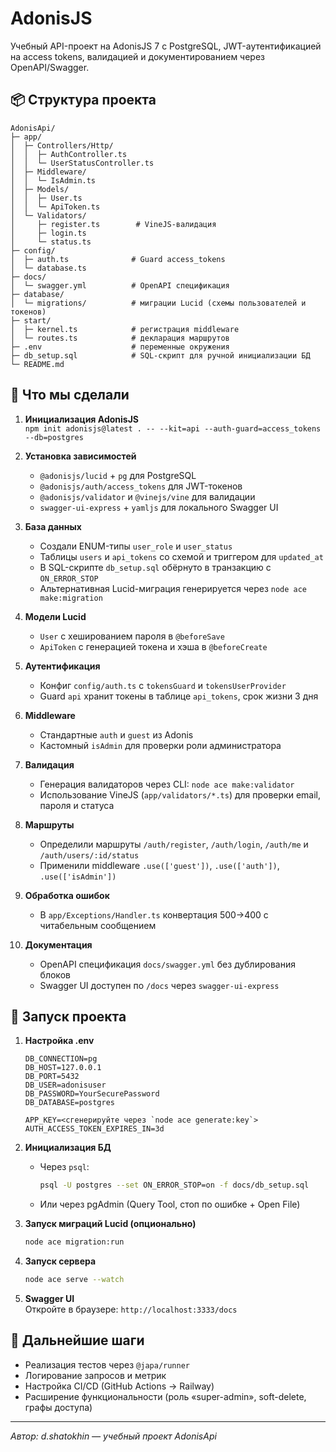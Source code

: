# AdonisJS

Учебный API-проект на AdonisJS 7 с PostgreSQL, JWT-аутентификацией на access tokens, валидацией и документированием через OpenAPI/Swagger.

## 📦 Структура проекта

```
AdonisApi/
├─ app/
│  ├─ Controllers/Http/
│  │  ├─ AuthController.ts
│  │  └─ UserStatusController.ts
│  ├─ Middleware/
│  │  └─ IsAdmin.ts
│  ├─ Models/
│  │  ├─ User.ts
│  │  └─ ApiToken.ts
│  └─ Validators/
│     ├─ register.ts        # VineJS-валидация
│     ├─ login.ts
│     └─ status.ts
├─ config/
│  ├─ auth.ts              # Guard access_tokens
│  └─ database.ts
├─ docs/
│  └─ swagger.yml          # OpenAPI спецификация
├─ database/
│  └─ migrations/          # миграции Lucid (схемы пользователей и токенов)
├─ start/
│  ├─ kernel.ts            # регистрация middleware
│  └─ routes.ts            # декларация маршрутов
├─ .env                    # переменные окружения
├─ db_setup.sql            # SQL-скрипт для ручной инициализации БД
└─ README.md
```

## 🔧 Что мы сделали

1. **Инициализация AdonisJS**  
   `npm init adonisjs@latest . -- --kit=api --auth-guard=access_tokens --db=postgres`

2. **Установка зависимостей**  
   - `@adonisjs/lucid` + `pg` для PostgreSQL  
   - `@adonisjs/auth/access_tokens` для JWT-токенов  
   - `@adonisjs/validator` и `@vinejs/vine` для валидации  
   - `swagger-ui-express` + `yamljs` для локального Swagger UI

3. **База данных**  
   - Создали ENUM-типы `user_role` и `user_status`  
   - Таблицы `users` и `api_tokens` со схемой и триггером для `updated_at`  
   - В SQL-скрипте `db_setup.sql` обёрнуто в транзакцию с `ON_ERROR_STOP`  
   - Альтернативная Lucid-миграция генерируется через `node ace make:migration`  

4. **Модели Lucid**  
   - `User` с хешированием пароля в `@beforeSave`  
   - `ApiToken` с генерацией токена и хэша в `@beforeCreate`

5. **Аутентификация**  
   - Конфиг `config/auth.ts` с `tokensGuard` и `tokensUserProvider`  
   - Guard `api` хранит токены в таблице `api_tokens`, срок жизни 3 дня

6. **Middleware**  
   - Стандартные `auth` и `guest` из Adonis  
   - Кастомный `isAdmin` для проверки роли администратора

7. **Валидация**  
   - Генерация валидаторов через CLI:  `node ace make:validator`  
   - Использование VineJS (`app/validators/*.ts`) для проверки email, пароля и статуса

8. **Маршруты**  
   - Определили маршруты `/auth/register`, `/auth/login`, `/auth/me` и `/auth/users/:id/status`  
   - Применили middleware `.use(['guest'])`, `.use(['auth'])`, `.use(['isAdmin'])`

9. **Обработка ошибок**  
   - В `app/Exceptions/Handler.ts` конвертация 500→400 с читабельным сообщением  

10. **Документация**  
    - OpenAPI спецификация `docs/swagger.yml` без дублирования блоков  
    - Swagger UI доступен по `/docs` через `swagger-ui-express`

## 🚀 Запуск проекта

1. **Настройка .env**  
   ```dotenv
   DB_CONNECTION=pg
   DB_HOST=127.0.0.1
   DB_PORT=5432
   DB_USER=adonisuser
   DB_PASSWORD=YourSecurePassword
   DB_DATABASE=postgres

   APP_KEY=<сгенерируйте через `node ace generate:key`>
   AUTH_ACCESS_TOKEN_EXPIRES_IN=3d
   ```

2. **Инициализация БД**  
   - Через `psql`:  
     ```bash
     psql -U postgres --set ON_ERROR_STOP=on -f docs/db_setup.sql
     ```  
   - Или через pgAdmin (Query Tool, стоп по ошибке + Open File)

3. **Запуск миграций Lucid (опционально)**  
   ```bash
   node ace migration:run
   ```

4. **Запуск сервера**  
   ```bash
   node ace serve --watch
   ```

5. **Swagger UI**  
   Откройте в браузере:  `http://localhost:3333/docs`

## 📝 Дальнейшие шаги

- Реализация тестов через `@japa/runner`  
- Логирование запросов и метрик  
- Настройка CI/CD (GitHub Actions → Railway)  
- Расширение функциональности (роль «super-admin», soft-delete, графы доступа)

---

*Автор: d.shatokhin — учебный проект AdonisApi*

